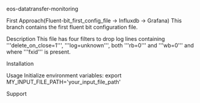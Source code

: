 eos-datatransfer-monitoring

First Approach(Fluent-bit_first_config_file -> Influxdb -> Grafana)
This branch contains the first fluent bit configuration file.

Description
This file has four filters to drop log lines containing '''delete_on_close=1''', '''log=unknown''', both '''rb=0''' and '''wb=0''' and where '''fxid''' is present.

Installation

Usage
Initialize environment variables:
export MY_INPUT_FILE_PATH='your_input_file_path'

Support
